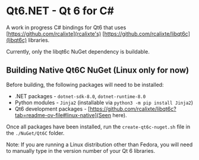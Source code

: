# Qt6.NET - Qt 6 for C#
A work in progress C# bindings for Qt6 that uses [https://github.com/rcalixte](rcalixte's) [https://github.com/rcalixte/libqt6c](libqt6c) libraries.

Currently, only the libqt6c NuGet dependency is buildable.

## Building Native Qt6C NuGet (Linux only for now)
Before building, the following packages will need to be installed:
* .NET packages - `dotnet-sdk-8.0`, `dotnet-runtime-8.0`
* Python modules - `Jinja2` (installable via `python3 -m pip install Jinja2`)
* Qt6 development packages - [https://github.com/rcalixte/libqt6c?tab=readme-ov-file#linux-native](Seen here).

Once all packages have been installed, run the `create-qt6c-nuget.sh` file in the `./NuGet/Qt6C` folder.

Note: If you are running a Linux distribution other than Fedora, you will need to manually type in the version number of your Qt 6 libraries.
